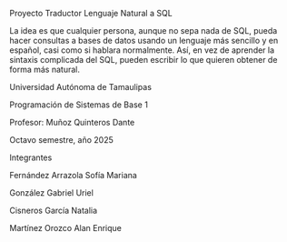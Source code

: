Proyecto Traductor Lenguaje Natural a SQL

La idea es que cualquier persona, aunque no sepa nada de SQL, pueda hacer consultas a bases de datos usando un lenguaje más sencillo y en español, casi como si hablara normalmente. Así, en vez de aprender la sintaxis complicada del SQL, pueden escribir lo que quieren obtener de forma más natural.

Universidad Autónoma de Tamaulipas

Programación de Sistemas de Base 1

Profesor: Muñoz Quinteros Dante

Octavo semestre, año 2025

Integrantes

Fernández Arrazola Sofía Mariana

González Gabriel Uriel

Cisneros García Natalia

Martínez Orozco Alan Enrique
